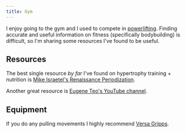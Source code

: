 ```yaml
---
title: Gym
---
```


I enjoy going to the gym and I used to compete in [powerlifting](https://en.wikipedia.org/wiki/Powerlifting). Finding accurate and useful information on fitness (specifically bodybuilding) is difficult, so I'm sharing some resources I've found to be useful.

## Resources

The best single resource *by far* I've found on hypertrophy training + nutrition is [Mike Israetel's Renaissance Periodization](https://www.youtube.com/c/RenaissancePeriodization).

Another great resource is [Eugene Teo's YouTube channel](https://www.youtube.com/user/eugeism).


## Equipment

If you do any pulling movements I highly recommend [Versa Gripps](https://www.versagripps.com/).


